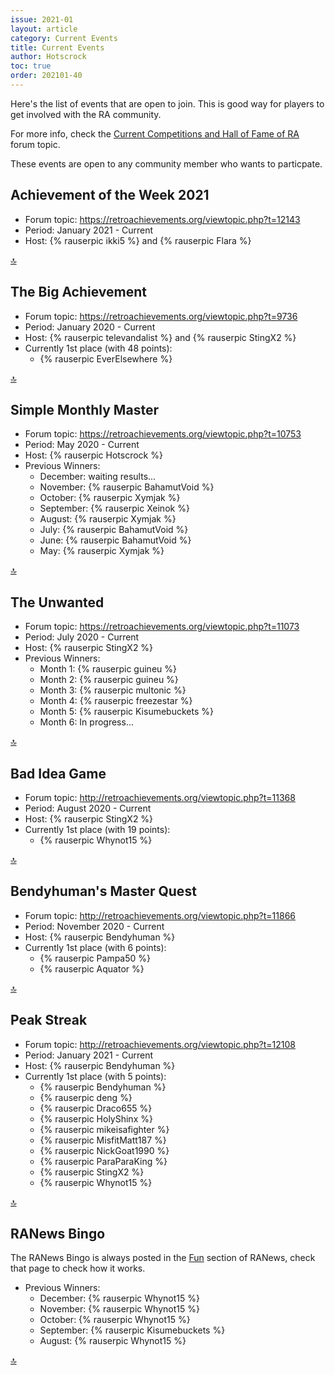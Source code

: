 ```yaml
---
issue: 2021-01
layout: article
category: Current Events
title: Current Events
author: Hotscrock
toc: true
order: 202101-40
---
```


Here's the list of events that are open to join. This is good way for players to get involved with the RA community.

For more info, check the [Current Competitions and Hall of Fame of RA](https://retroachievements.org/viewtopic.php?t=9014) forum topic.


These events are open to any community member who wants to particpate.

## Achievement of the Week 2021

- Forum topic: <https://retroachievements.org/viewtopic.php?t=12143>
- Period: January 2021 - Current
- Host: {% rauserpic ikki5 %} and {% rauserpic Flara %}

<a href="#top">:top:</a>


## The Big Achievement

- Forum topic: <https://retroachievements.org/viewtopic.php?t=9736>
- Period: January 2020 - Current
- Host: {% rauserpic televandalist %} and {% rauserpic StingX2 %}
- Currently 1st place (with 48 points):
  - {% rauserpic EverElsewhere %}

<a href="#top">:top:</a>


## Simple Monthly Master

- Forum topic: <https://retroachievements.org/viewtopic.php?t=10753>
- Period: May 2020 - Current
- Host: {% rauserpic Hotscrock %}
- Previous Winners:
  - December: waiting results...
  - November: {% rauserpic BahamutVoid %}
  - October: {% rauserpic Xymjak %}
  - September: {% rauserpic Xeinok %}
  - August: {% rauserpic Xymjak %}
  - July: {% rauserpic BahamutVoid %}
  - June: {% rauserpic BahamutVoid %}
  - May: {% rauserpic Xymjak %}

<a href="#top">:top:</a>


## The Unwanted

- Forum topic: <https://retroachievements.org/viewtopic.php?t=11073>
- Period: July 2020 - Current
- Host: {% rauserpic StingX2 %}
- Previous Winners:
    - Month 1: {% rauserpic guineu %}
    - Month 2: {% rauserpic guineu %}
    - Month 3: {% rauserpic multonic %}
    - Month 4: {% rauserpic freezestar %}
    - Month 5: {% rauserpic Kisumebuckets %}
    - Month 6: In progress...


<a href="#top">:top:</a>


## Bad Idea Game

- Forum topic: <http://retroachievements.org/viewtopic.php?t=11368>
- Period: August 2020 - Current
- Host: {% rauserpic StingX2 %}
- Currently 1st place (with 19 points):
    - {% rauserpic Whynot15 %}

<a href="#top">:top:</a>


## Bendyhuman's Master Quest

- Forum topic: <http://retroachievements.org/viewtopic.php?t=11866>
- Period: November 2020 - Current
- Host: {% rauserpic Bendyhuman %}
- Currently 1st place (with 6 points):
  - {% rauserpic Pampa50 %}
  - {% rauserpic Aquator %}

<a href="#top">:top:</a>


## Peak Streak

- Forum topic: <http://retroachievements.org/viewtopic.php?t=12108>
- Period: January 2021 - Current
- Host: {% rauserpic Bendyhuman %}
- Currently 1st place (with 5 points):
  - {% rauserpic Bendyhuman %}
  - {% rauserpic deng %}
  - {% rauserpic Draco655 %}
  - {% rauserpic HolyShinx %}
  - {% rauserpic mikeisafighter %}
  - {% rauserpic MisfitMatt187 %}
  - {% rauserpic NickGoat1990 %}
  - {% rauserpic ParaParaKing %}
  - {% rauserpic StingX2 %}
  - {% rauserpic Whynot15 %}

<a href="#top">:top:</a>


## RANews Bingo

The RANews Bingo is always posted in the [Fun](fun) section of RANews, check
that page to check how it works.

- Previous Winners:
  - December: {% rauserpic Whynot15 %}
  - November: {% rauserpic Whynot15 %}
  - October: {% rauserpic Whynot15 %}
  - September: {% rauserpic Kisumebuckets %}
  - August: {% rauserpic Whynot15 %}

<a href="#top">:top:</a>

